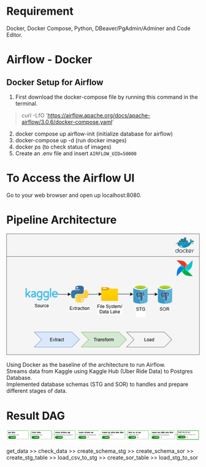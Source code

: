 
# Requirement
Docker, Docker Compose, Python, DBeaver/PgAdmin/Adminer and Code Editor.

# Airflow - Docker
## Docker Setup for Airflow
1. First download the docker-compose file by running this command in the terminal.

> curl -LfO 'https://airflow.apache.org/docs/apache-airflow/3.0.6/docker-compose.yaml'

2. docker compose up airflow-init (initialize database for airflow)
3. docker-compose up -d (run docker images)
4. docker ps  (to check status of images)
5. Create an .env file and insert `AIRFLOW_UID=50000` 

# To Access the Airflow UI

Go to your web browser and open up localhost:8080.


# Pipeline Architecture 

![Pipeline Diagram](images/Pipeline-Kaggle-Postgre.drawio.png)

Using Docker as the baseline of the architecture to run Airflow. \
Streams data from Kaggle using Kaggle Hub (Uber Ride Data) to Postgres Database. \
Implemented database schemas (STG and SOR) to handles and prepare different stages of data.


# Result DAG 

![DAG](images/GRAPH.png)

get_data >> check_data >> create_schema_stg >> create_schema_sor >> create_stg_table >> load_csv_to_stg >> create_sor_table >> load_stg_to_sor


